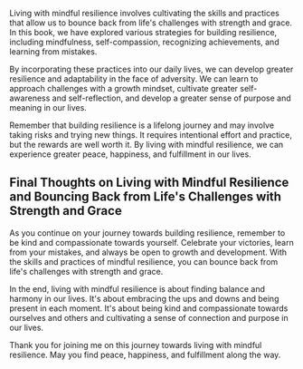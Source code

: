 

Living with mindful resilience involves cultivating the skills and practices that allow us to bounce back from life's challenges with strength and grace. In this book, we have explored various strategies for building resilience, including mindfulness, self-compassion, recognizing achievements, and learning from mistakes.

By incorporating these practices into our daily lives, we can develop greater resilience and adaptability in the face of adversity. We can learn to approach challenges with a growth mindset, cultivate greater self-awareness and self-reflection, and develop a greater sense of purpose and meaning in our lives.

Remember that building resilience is a lifelong journey and may involve taking risks and trying new things. It requires intentional effort and practice, but the rewards are well worth it. By living with mindful resilience, we can experience greater peace, happiness, and fulfillment in our lives.

Final Thoughts on Living with Mindful Resilience and Bouncing Back from Life's Challenges with Strength and Grace
-----------------------------------------------------------------------------------------------------------------

As you continue on your journey towards building resilience, remember to be kind and compassionate towards yourself. Celebrate your victories, learn from your mistakes, and always be open to growth and development. With the skills and practices of mindful resilience, you can bounce back from life's challenges with strength and grace.

In the end, living with mindful resilience is about finding balance and harmony in our lives. It's about embracing the ups and downs and being present in each moment. It's about being kind and compassionate towards ourselves and others and cultivating a sense of connection and purpose in our lives.

Thank you for joining me on this journey towards living with mindful resilience. May you find peace, happiness, and fulfillment along the way.